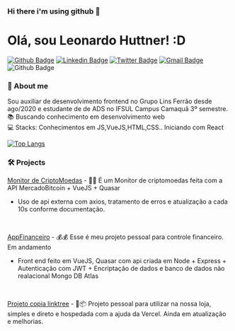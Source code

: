 ### Hi there i'm using github 👋

# Olá, sou Leonardo Huttner! :D

[![Github Badge](https://img.shields.io/badge/-/leonardohuttner-000?style=flat-square&logo=Github&logoColor=white&link=https://github.com/leonardohuttner)](https://github.com/leonardohuttner)
[![Linkedin Badge](https://img.shields.io/badge/-LinkedIn-blue?style=flat-square&logo=Linkedin&logoColor=white&link=https://www.linkedin.com/in/leonardo-huttner/)](https://www.linkedin.com/in/leonardo-huttner/)
[![Twitter Badge](https://img.shields.io/badge/-@leonardohutner-1ca0f1?style=flat-square&labelColor=1ca0f1&logo=twitter&logoColor=white&link=https://twitter.com/leonardohutner)](https://twitter.com/leonardohutner)
[![Gmail Badge](https://img.shields.io/badge/-leonardohuttner@gmail.com-c14438?style=flat-square&logo=Gmail&logoColor=white&link=mailto:leonardohuttner@gmail.com)](mailto:leonardohuttner@gmail.com)
![Github Badge](https://komarev.com/ghpvc/?username=leonardohuttner&color=blue)

### 💬 About me
Sou auxiliar de desenvolvimento frontend no Grupo Lins Ferrão desde ago/2020 e estudante de de ADS no IFSUL Campus Camaquã 3º semestre.
<br>
:books: Buscando conhecimento em desenvolvimento web
<br>
:computer: Stacks: Conhecimentos em JS,VueJS,HTML,CSS.. Iniciando com React 
<br>

[![Top Langs](https://github-readme-stats.vercel.app/api/top-langs/?username=leonardohuttner&layout=compact&hide=html,css,JavaScript,Batchfile,ApacheConf)](https://github.com/leonardohuttner)


### 🛠 Projects
[Monitor de CriptoMoedas](https://leonardohuttner.github.io/monitorpage/) - 💸🚀 É um Monitor de criptomoedas feita com a API MercadoBitcoin + VueJS + Quasar 
- Uso de api externa com axios, tratamento de erros e atualização a cada 10s conforme documentação.
<br>

[AppFinanceiro](https://github.com/leonardohuttner/app-financeiro/) - 💰💰 Esse é meu projeto pessoal para controle financeiro. Em andamento
- Front end feito em VueJS, Quasar com api criada em Node + Express + Autenticação com JWT + Encriptação de dados e banco de dados não realacional Mongo DB Atlas 
<br>

[Projeto copia linktree](https://territorio-do-calcado.vercel.app/) - 📱📦 Projeto pessoal para utilizar na nossa loja, simples e direto e hospedada com a ajuda da Vercel. Ainda em atualização e melhorias.
<!-- 
**leonardohuttner/leonardohuttner** is a ✨ _special_ ✨ repository because its `README.md` (this file) appears on your GitHub profile.
